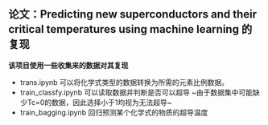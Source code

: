 ## 论文：Predicting new superconductors and their critical temperatures using machine learning 的复现

**该项目使用一些收集来的数据对其复现**  

- trans.ipynb 可以将化学式类型的数据转换为所需的元素比例数据。
- train_classfy.ipynb 可以读取数据并判断是否可以超导
~由于数据集中可能缺少Tc=0的数据，因此选择小于1均视为无法超导~
- train_bagging.ipynb 回归预测某个化学式的物质的超导温度
